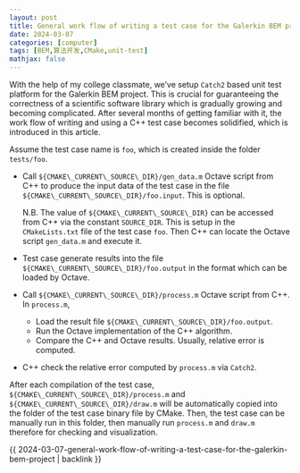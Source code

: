 ```yaml
---
layout: post
title: General work flow of writing a test case for the Galerkin BEM project
date: 2024-03-07
categories: [computer]
tags: [BEM,算法开发,CMake,unit-test]
mathjax: false
---
```


With the help of my college classmate, we&rsquo;ve setup `Catch2` based unit test platform for the Galerkin BEM project. This is crucial for guaranteeing the correctness of a scientific software library which is gradually growing and becoming complicated. After several months of getting familiar with it, the work flow of writing and using a C++ test case becomes solidified, which is introduced in this article.

Assume the test case name is `foo`, which is created inside the folder `tests/foo`.

-   Call `${CMAKE\_CURRENT\_SOURCE\_DIR}/gen_data.m` Octave script from C++ to produce the input data of the test case in the file `${CMAKE\_CURRENT\_SOURCE\_DIR}/foo.input`. This is optional.
    
    N.B. The value of `${CMAKE\_CURRENT\_SOURCE\_DIR}` can be accessed from C++ via the constant `SOURCE_DIR`. This is setup in the `CMakeLists.txt` file of the test case `foo`. Then C++ can locate the Octave script `gen_data.m` and execute it.

-   Test case generate results into the file `${CMAKE\_CURRENT\_SOURCE\_DIR}/foo.output` in the format which can be loaded by Octave.
-   Call `${CMAKE\_CURRENT\_SOURCE\_DIR}/process.m` Octave script from C++. In `process.m`,
    -   Load the result file `${CMAKE\_CURRENT\_SOURCE\_DIR}/foo.output`.
    -   Run the Octave implementation of the C++ algorithm.
    -   Compare the C++ and Octave results. Usually, relative error is computed.
-   C++ check the relative error computed by `process.m` via `Catch2`.

After each compilation of the test case, `${CMAKE\_CURRENT\_SOURCE\_DIR}/process.m` and `${CMAKE\_CURRENT\_SOURCE\_DIR}/draw.m` will be automatically copied into the folder of the test case binary file by CMake. Then, the test case can be manually run in this folder, then manually run `process.m` and `draw.m` therefore for checking and visualization.

{{ 2024-03-07-general-work-flow-of-writing-a-test-case-for-the-galerkin-bem-project | backlink }}
